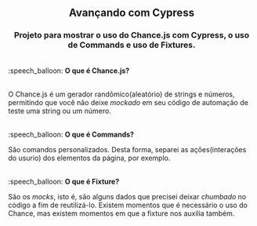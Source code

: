 <h2 align="center">Avançando com Cypress</h3>

<h3 align="center">Projeto para mostrar o uso do Chance.js com Cypress, o uso de Commands e uso de Fixtures.</h3>
<br>
:speech_balloon: <b>O que é Chance.js?</b>
<br>
<br>
<p>O Chance.js é um gerador randômico(aleatório) de strings e números, permitindo que você não deixe <i>mockado</i> em seu código de automação de teste uma string ou um número. </p>
<br>
:speech_balloon: <b>O que é Commands?</b>
<p> São comandos personalizados. Desta forma, separei as ações(interações do usurio) dos elementos da página, por exemplo. </p>
<br>
:speech_balloon: <b>O que é Fixture?</b>
<p> São os <i>mocks</i>, isto é, são alguns dados que precisei deixar <i>chumbado</i> no código a fim de reutilizá-lo. Existem momentos que é necessário o uso do Chance, mas existem momentos em que a fixture nos auxilia também.</p>
